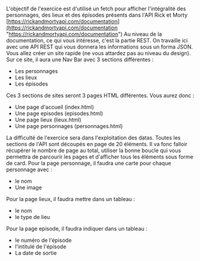 L'objectif de l'exercice est d'utilisé un fetch pour afficher l'intégralité des personnages, des lieux et des épisodes présents dans l'API Rick et Morty [https://rickandmortyapi.com/documentation](https://rickandmortyapi.com/documentation "https://rickandmortyapi.com/documentation") Au niveau de la documentation, ce qui vous intéresse, c'est la partie REST. On travaille ici avec une API REST qui vous donnera les informations sous un forma JSON. Vous allez créer un site rapide (ne vous attardez pas au niveau du design). Sur ce site, il aura une Nav Bar avec 3 sections différentes :

- Les personnages
- Les lieux
- Les épisodes

Ces 3 sections de sites seront 3 pages HTML différentes. Vous aurez donc :

- Une page d'accueil (index.html)
- Une page episodes (episodes.html)
- Une page lieux (lieux.html)
- Une page personnages (personnages.html)

La difficulté de l'exercice sera dans l'exploitation des datas. Toutes les sections de l'API sont découpés en page de 20 éléments. Il va fonc falloir récupérer le nombre de page au total, utiliser la bonne boucle qui vous permettra de parcourir les pages et d'afficher tous les éléments sous forme de card. Pour la page personnage, il faudra une carte pour chaque personnage avec :

- le nom
- Une image

Pour la page lieux, il faudra mettre dans un tableau :

- le nom
- le type de lieu

Pour la page episode, il faudra indiquer dans un tableau :

- le numéro de l'épisode
- l'intitulé de l'épisode
- La date de sortie
